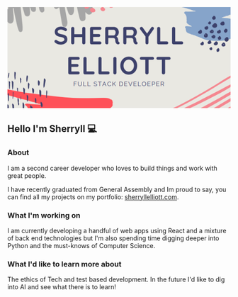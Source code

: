 ![](header.png)
## Hello I'm Sherryll 💻 


### About
I am a second career developer who loves to build things and work with great people. 

I have recently graduated from General Assembly and Im proud to say, you can find all my projects on my portfolio: [sherryllelliott.com](http://sherryllelliott.com). 

### What I'm working on

I am currently developing a handful of web apps using React and a mixture of back end technologies but I'm also spending time digging deeper into Python and the must-knows of Computer Science.

### What I'd like to learn more about

The ethics of Tech and test based development. In the future I'd like to dig into AI and see what there is to learn! 



